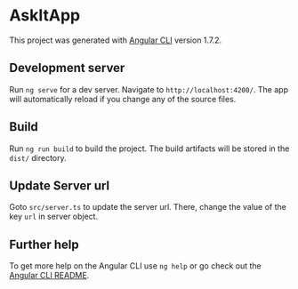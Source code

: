 # AskItApp

This project was generated with [Angular CLI](https://github.com/angular/angular-cli) version 1.7.2.

## Development server

Run `ng serve` for a dev server. Navigate to `http://localhost:4200/`. The app will automatically reload if you change any of the source files.

## Build

Run `ng run build` to build the project. The build artifacts will be stored in the `dist/` directory.

## Update Server url

Goto `src/server.ts` to update the server url. There, change the value of the key `url` in server object. 

## Further help

To get more help on the Angular CLI use `ng help` or go check out the [Angular CLI README](https://github.com/angular/angular-cli/blob/master/README.md).
